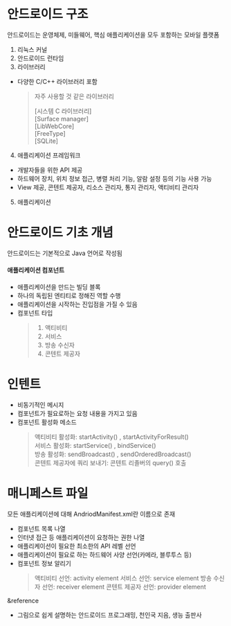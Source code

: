 안드로이드 구조
==============

안드로이드는 운영체제, 미들웨어, 핵심 애플리케이션을 모두 포함하는 모바일 플랫폼

1. 리눅스 커널
2. 안드로이드 런타임
3. 라이브러리
- 다양한 C/C++ 라이브러리 포함
  > 자주 사용할 것 같은 라이브러리   
  >
  > [시스템 C 라이브러리]   
  > [Surface manager]   
  > [LibWebCore]   
  > [FreeType]   
  > [SQLite]   
4. 애플리케이션 프레임워크
- 개발자들을 위한 API 제공
- 하드웨어 장치, 위치 정보 접근, 병렬 처리 기능, 알람 설정 등의 기능 사용 가능
- View 제공, 콘텐트 제공자, 리소스 관리자, 통지 관리자, 액티비티 관리자
5. 애플리케이션

안드로이드 기초 개념
===================

안드로이드는 기본적으로 Java 언어로 작성됨

#### 애플리케이션 컴포넌트
- 애플리케이션을 만드는 빌딩 블록
- 하나의 독립된 엔티티로 정해진 역할 수행
- 애플리케이션을 시작하는 진입점을 가질 수 있음
- 컴포넌트 타입   
  > 1. 액티비티   
  > 2. 서비스   
  > 3. 방송 수신자   
  > 4. 콘텐트 제공자


인텐트
======

- 비동기적인 메시지
- 컴포넌트가 필요로하는 요청 내용을 가지고 있음
- 컴포넌트 활성화 메소드
  > 액티비티 활성화: startActivity() , startActivityForResult()   
  > 서비스 활성화: startService() , bindService()   
  > 방송 활성화: sendBroadcast() , sendOrderedBroadcast()   
  > 콘텐트 제공자에 쿼리 보내기: 콘텐트 리졸버의 query() 호출
  
매니페스트 파일
==============

모든 애플리케이션에 대해 AndriodManifest.xml란 이름으로 존재

- 컴포넌트 목록 나열
- 인터넷 접근 등 애플리케이션이 요청하는 권한 나열
- 애플리케이션이 필요한 최소한의 API 레벨 선언
- 애플리케이션이 필요로 하는 하드웨어 사양 선언(카메라, 블루투스 등)
- 컴포넌트 정보 알리기
  > 액티비티 선언: activity element
  > 서비스 선언: service element
  > 방송 수신자 선언: receiver element
  > 콘텐트 제공자 선언: provider element  

&reference
- 그림으로 쉽게 설명하는 안드로이드 프로그래밍, 천인국 지음, 생능 출판사
